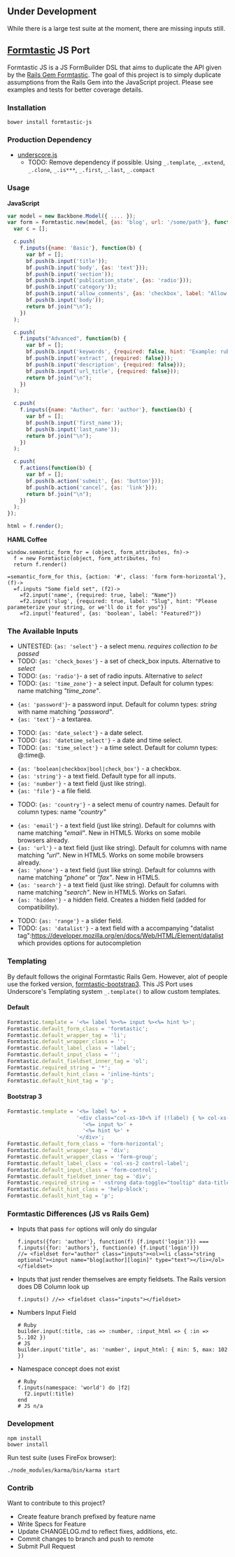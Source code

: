 ## Under Development

While there is a large test suite at the moment, there are missing inputs still.

## [Formtastic](https://github.com/justinfrench/formtastic) JS Port

Formtastic JS is a JS FormBuilder DSL that aims to duplicate the API given by the [Rails Gem Formtastic](https://github.com/justinfrench/formtastic). The goal of this project is to simply duplicate assumptions from the Rails Gem into the JavaScript project. Please see examples and tests for better coverage details.

### Installation

    bower install formtastic-js

### Production Dependency

- [underscore.js](http://underscorejs.org/)
  - TODO: Remove dependency if possible.
    Using `_.template`, `_.extend`, `_.clone`, `_.is***`, `_.first`, `_.last`, `_.compact`

### Usage

**JavaScript**
```javascript
var model = new Backbone.Model({ .... });
var form = Formtastic.new(model, {as: 'blog', url: '/some/path'}, function(f) {
  var c = [];

  c.push(
    f.inputs({name: 'Basic'}, function(b) {
      var bf = [];
      bf.push(b.input('title'));
      bf.push(b.input('body', {as: 'text'}));
      bf.push(b.input('section'));
      bf.push(b.input('publication_state', {as: 'radio'}));
      bf.push(b.input('category'));
      bf.push(b.input('allow_comments', {as: 'checkbox', label: "Allow commenting on this article"}));
      bf.push(b.input('body'));
      return bf.join("\n");
    })
  );

  c.push(
    f.inputs("Advanced", function(b) {
      var bf = [];
      bf.push(b.input('keywords', {required: false, hint: "Example: ruby, rails, forms"}));
      bf.push(b.input('extract', {required: false}));
      bf.push(b.input('description', {required: false}));
      bf.push(b.input('url_title', {required: false}));
      return bf.join("\n");
    })
  );

  c.push(
    f.inputs({name: "Author", for: 'author'}, function(b) {
      var bf = [];
      bf.push(b.input('first_name'));
      bf.push(b.input('last_name'));
      return bf.join("\n");
    })
  );

  c.push(
    f.actions(function(b) {
      var bf = [];
      bf.push(b.action('submit', {as: 'button'}));
      bf.push(b.action('cancel', {as: 'link'}));
      return bf.join("\n");
    })
  );
});

html = f.render();
```

**HAML Coffee**
```haml
window.semantic_form_for = (object, form_attributes, fn)->
  f = new Formtastic(object, form_attributes, fn)
  return f.render()

=semantic_form_for this, {action: '#', class: 'form form-horizontal'}, (f)->
  =f.inputs "Some field set", (f2)->
    =f2.input('name', {required: true, label: "Name"})
    =f2.input('slug', {required: true, label: "Slug", hint: "Please parameterize your string, or we'll do it for you"})
    =f2.input('featured', {as: 'boolean', label: "Featured?"})

```

### The Available Inputs

* UNTESTED: `{as: 'select'}` - a select menu. _requires collection to be passed_
* TODO: `{as: 'check_boxes'}` - a set of check_box inputs. Alternative to _select_
* TODO: `{as: 'radio'}`- a set of radio inputs. Alternative to _select_
* TODO: `{as: 'time_zone'}` - a select input. Default for column types: name matching _"time_zone"_.
- `{as: 'password'}`- a password input. Default for column types: _string_ with name matching _"password"_.
- `{as: 'text'}` - a textarea.
* TODO: `{as: 'date_select'}` - a date select.
* TODO: `{as: 'datetime_select'}` - a date and time select.
* TODO: `{as: 'time_select'}` - a time select. Default for column types: @:time@.
- `{as: 'boolean|checkbox|bool|check_box'}` - a checkbox.
- `{as: 'string'}` - a text field. Default type for all inputs.
- `{as: 'number'}` - a text field (just like string).
- `{as: 'file'}` - a file field.
* TODO: `{as: 'country'}` - a select menu of country names. Default for column types: name _"country"_
- `{as: 'email'}` - a text field (just like string). Default for columns with name matching _"email"_. New in HTML5. Works on some mobile browsers already.
- `{as: 'url'}` - a text field (just like string). Default for columns with name matching _"url"_. New in HTML5. Works on some mobile browsers already.
- `{as: 'phone'}` - a text field (just like string). Default for columns with name matching _"phone"_ or _"fax"_. New in HTML5.
- `{as: 'search'}` - a text field (just like string). Default for columns with name matching _"search"_. New in HTML5. Works on Safari.
- `{as: 'hidden'}` - a hidden field. Creates a hidden field (added for compatibility).
* TODO: `{as: 'range'}` - a slider field.
* TODO: `{as: 'datalist'}` - a text field with a accompanying "datalist tag":https://developer.mozilla.org/en/docs/Web/HTML/Element/datalist which provides options for autocompletion

### Templating

By default follows the original Formtastic Rails Gem. However, alot of people use the forked version, [formtastic-bootstrap3](https://github.com/nickl-/formtastic-bootstrap3). This JS Port uses Underscore's Templating system `_.template()` to allow custom templates.

#### Default

```javascript
Formtastic.template = '<%= label %><%= input %><%= hint %>';
Formtastic.default_form_class = 'formtastic';
Formtastic.default_wrapper_tag = 'li';
Formtastic.default_wrapper_class = '';
Formtastic.default_label_class = 'label';
Formtastic.default_input_class = '';
Formtastic.default_fieldset_inner_tag = 'ol';
Formtastic.required_string = '*';
Formtastic.default_hint_class = 'inline-hints';
Formtastic.default_hint_tag = 'p';
```


#### Bootstrap 3

```javascript
Formtastic.template = '<%= label %>' +
                      '<div class="col-xs-10<% if (!label) { %> col-xs-offset-2<% } %>">' +
                        '<%= input %>' +
                        '<%= hint %>' +
                      '</div>';
Formtastic.default_form_class = 'form-horizontal';
Formtastic.default_wrapper_tag = 'div';
Formtastic.default_wrapper_class = 'form-group';
Formtastic.default_label_class = 'col-xs-2 control-label';
Formtastic.default_input_class = 'form-control';
Formtastic.default_fieldset_inner_tag = 'div';
Formtastic.required_string = ' <strong data-toggle="tooltip" data-title="Required" class="required text-danger">*</strong>';
Formtastic.default_hint_class = 'help-block';
Formtastic.default_hint_tag = 'p';
```

[Bootstrap 3 Skinned]: https://www.evernote.com/l/AMuKcEIln9FAUIcneOi7iyBgE5f1NT2gCxQ


### Formtastic Differences (JS vs Rails Gem)

-
  Inputs that pass `for` options will only do singular
  ```
  f.inputs({for: 'author'}, function(f) {f.input('login')}) === f.inputs({for: 'authors'}, function(e) {f.input('login')})
  //= <fieldset for="author" class="inputs"><ol><li class="string optional"><input name="blog[author][login]" type="text"></li></ol></fieldset>
  ```
-
  Inputs that just render themselves are empty fieldsets. The Rails version does DB Column look up
  ```
  f.inputs() //=> <fieldset class="inputs"></fieldset>
  ```
-
  Numbers Input Field
  ```
  # Ruby
  builder.input(:title, :as => :number, :input_html => { :in => 5..102 })
  # JS
  builder.input('title', as: 'number', input_html: { min: 5, max: 102 })
  ```
-
  Namespace concept does not exist
  ```
  # Ruby
  f.inputs(namespace: 'world') do |f2|
    f2.input(:title)
  end
  # JS n/a
  ```


### Development

    npm install
    bower install

Run test suite (uses FireFox browser):

    ./node_modules/karma/bin/karma start

### Contrib

Want to contribute to this project?

- Create feature branch prefixed by feature name
- Write Specs for Feature
- Update CHANGELOG.md to reflect fixes, additions, etc.
- Commit changes to branch and push to remote
- Submit Pull Request